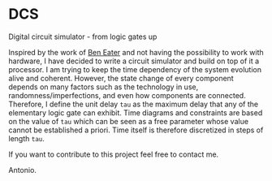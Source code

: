 # DCS
Digital circuit simulator - from logic gates up

Inspired by the work of [Ben Eater](https://www.youtube.com/watch?v=HyznrdDSSGM&list=PLowKtXNTBypGqImE405J2565dvjafglHU) and not having the possibility to work with hardware, I have decided to write a circuit simulator and build on top of it a processor. I am trying to keep the time dependency of the system evolution alive and coherent. However, the state change of every component depends on many factors such as the technology in use, randomness/imperfections, and even how components are connected. Therefore, I define the unit delay `tau` as the maximum delay that any of the elementary logic gate can exhibit. Time diagrams and constraints are based on the value of `tau` which can be seen as a free parameter whose value cannot be established a priori. Time itself is therefore discretized in steps of length `tau`.

If you want to contribute to this project feel free to contact me.

Antonio.
